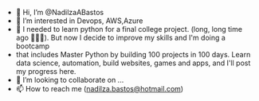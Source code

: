 - 👋 Hi, I’m @NadilzaABastos
- 👀 I’m interested in Devops, AWS,Azure
- 🌱 I needed to learn python for a final college project. (long, long time ago 🤣🤣🤣). But now I decide to improve my skills and I'm doing a bootcamp 
- that includes Master Python by building 100 projects in 100 days. Learn data science, automation, build websites, games and apps, and I'll post my progress here.
- 💞️ I’m looking to collaborate on ...
- 📫 How to reach me (nadilza.bastos@hotmail.com)

<!---
NadilzaABastos/NadilzaABastos is a ✨ special ✨ repository because its `README.md` (this file) appears on your GitHub profile.
You can click the Preview link to take a look at your changes.
--->
